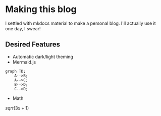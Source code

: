 # Making this blog

I settled with mkdocs material to make a personal blog. I'll actually use it one day, I swear!

## Desired Features
- Automatic dark/light theming
- Mermaid.js
```mermaid
graph TD;
    A-->B;
    A-->C;
    B-->D;
    C-->D;
```
- Math

$sqrt(3x+1)$
